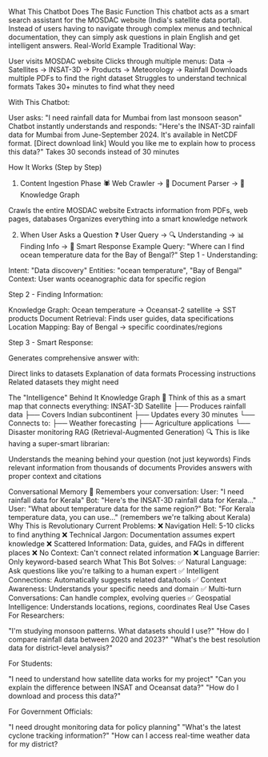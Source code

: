What This Chatbot Does
The Basic Function
This chatbot acts as a smart search assistant for the MOSDAC website (India's satellite data portal). Instead of users having to navigate through complex menus and technical documentation, they can simply ask questions in plain English and get intelligent answers.
Real-World Example
Traditional Way:

User visits MOSDAC website
Clicks through multiple menus: Data → Satellites → INSAT-3D → Products → Meteorology → Rainfall
Downloads multiple PDFs to find the right dataset
Struggles to understand technical formats
Takes 30+ minutes to find what they need

With This Chatbot:

User asks: "I need rainfall data for Mumbai from last monsoon season"
Chatbot instantly understands and responds: "Here's the INSAT-3D rainfall data for Mumbai from June-September 2024. It's available in NetCDF format. [Direct download link] Would you like me to explain how to process this data?"
Takes 30 seconds instead of 30 minutes

How It Works (Step by Step)
1. Content Ingestion Phase
🕷️ Web Crawler → 📄 Document Parser → 🧠 Knowledge Graph

Crawls the entire MOSDAC website
Extracts information from PDFs, web pages, databases
Organizes everything into a smart knowledge network

2. When User Asks a Question
❓ User Query → 🔍 Understanding → 📊 Finding Info → 💬 Smart Response
Example Query: "Where can I find ocean temperature data for the Bay of Bengal?"
Step 1 - Understanding:

Intent: "Data discovery"
Entities: "ocean temperature", "Bay of Bengal"
Context: User wants oceanographic data for specific region

Step 2 - Finding Information:

Knowledge Graph: Ocean temperature → Oceansat-2 satellite → SST products
Document Retrieval: Finds user guides, data specifications
Location Mapping: Bay of Bengal → specific coordinates/regions

Step 3 - Smart Response:

Generates comprehensive answer with:

Direct links to datasets
Explanation of data formats
Processing instructions
Related datasets they might need



The "Intelligence" Behind It
Knowledge Graph 🧠
Think of this as a smart map that connects everything:
INSAT-3D Satellite
    ├── Produces rainfall data
    ├── Covers Indian subcontinent
    ├── Updates every 30 minutes
    └── Connects to:
        ├── Weather forecasting
        ├── Agriculture applications
        └── Disaster monitoring
RAG (Retrieval-Augmented Generation) 🔍
This is like having a super-smart librarian:

Understands the meaning behind your question (not just keywords)
Finds relevant information from thousands of documents
Provides answers with proper context and citations

Conversational Memory 💭
Remembers your conversation:
User: "I need rainfall data for Kerala"
Bot: "Here's the INSAT-3D rainfall data for Kerala..."
User: "What about temperature data for the same region?"
Bot: "For Kerala temperature data, you can use..." (remembers we're talking about Kerala)
Why This is Revolutionary
Current Problems:
❌ Navigation Hell: 5-10 clicks to find anything
❌ Technical Jargon: Documentation assumes expert knowledge
❌ Scattered Information: Data, guides, and FAQs in different places
❌ No Context: Can't connect related information
❌ Language Barrier: Only keyword-based search
What This Bot Solves:
✅ Natural Language: Ask questions like you're talking to a human expert
✅ Intelligent Connections: Automatically suggests related data/tools
✅ Context Awareness: Understands your specific needs and domain
✅ Multi-turn Conversations: Can handle complex, evolving queries
✅ Geospatial Intelligence: Understands locations, regions, coordinates
Real Use Cases
For Researchers:

"I'm studying monsoon patterns. What datasets should I use?"
"How do I compare rainfall data between 2020 and 2023?"
"What's the best resolution data for district-level analysis?"

For Students:

"I need to understand how satellite data works for my project"
"Can you explain the difference between INSAT and Oceansat data?"
"How do I download and process this data?"

For Government Officials:

"I need drought monitoring data for policy planning"
"What's the latest cyclone tracking information?"
"How can I access real-time weather data for my district?
